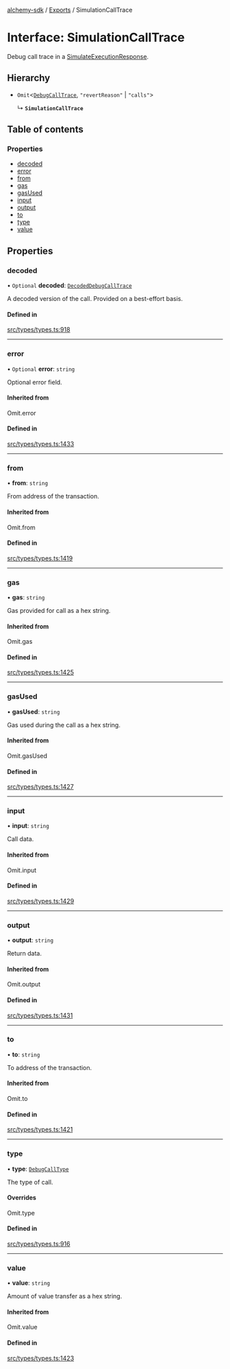 [alchemy-sdk](../README.md) / [Exports](../modules.md) / SimulationCallTrace

# Interface: SimulationCallTrace

Debug call trace in a [SimulateExecutionResponse](SimulateExecutionResponse.md).

## Hierarchy

- `Omit`<[`DebugCallTrace`](DebugCallTrace.md), ``"revertReason"`` \| ``"calls"``\>

  ↳ **`SimulationCallTrace`**

## Table of contents

### Properties

- [decoded](SimulationCallTrace.md#decoded)
- [error](SimulationCallTrace.md#error)
- [from](SimulationCallTrace.md#from)
- [gas](SimulationCallTrace.md#gas)
- [gasUsed](SimulationCallTrace.md#gasused)
- [input](SimulationCallTrace.md#input)
- [output](SimulationCallTrace.md#output)
- [to](SimulationCallTrace.md#to)
- [type](SimulationCallTrace.md#type)
- [value](SimulationCallTrace.md#value)

## Properties

### decoded

• `Optional` **decoded**: [`DecodedDebugCallTrace`](DecodedDebugCallTrace.md)

A decoded version of the call. Provided on a best-effort basis.

#### Defined in

[src/types/types.ts:918](https://github.com/alchemyplatform/alchemy-sdk-js/blob/277f926/src/types/types.ts#L918)

___

### error

• `Optional` **error**: `string`

Optional error field.

#### Inherited from

Omit.error

#### Defined in

[src/types/types.ts:1433](https://github.com/alchemyplatform/alchemy-sdk-js/blob/277f926/src/types/types.ts#L1433)

___

### from

• **from**: `string`

From address of the transaction.

#### Inherited from

Omit.from

#### Defined in

[src/types/types.ts:1419](https://github.com/alchemyplatform/alchemy-sdk-js/blob/277f926/src/types/types.ts#L1419)

___

### gas

• **gas**: `string`

Gas provided for call as a hex string.

#### Inherited from

Omit.gas

#### Defined in

[src/types/types.ts:1425](https://github.com/alchemyplatform/alchemy-sdk-js/blob/277f926/src/types/types.ts#L1425)

___

### gasUsed

• **gasUsed**: `string`

Gas used during the call as a hex string.

#### Inherited from

Omit.gasUsed

#### Defined in

[src/types/types.ts:1427](https://github.com/alchemyplatform/alchemy-sdk-js/blob/277f926/src/types/types.ts#L1427)

___

### input

• **input**: `string`

Call data.

#### Inherited from

Omit.input

#### Defined in

[src/types/types.ts:1429](https://github.com/alchemyplatform/alchemy-sdk-js/blob/277f926/src/types/types.ts#L1429)

___

### output

• **output**: `string`

Return data.

#### Inherited from

Omit.output

#### Defined in

[src/types/types.ts:1431](https://github.com/alchemyplatform/alchemy-sdk-js/blob/277f926/src/types/types.ts#L1431)

___

### to

• **to**: `string`

To address of the transaction.

#### Inherited from

Omit.to

#### Defined in

[src/types/types.ts:1421](https://github.com/alchemyplatform/alchemy-sdk-js/blob/277f926/src/types/types.ts#L1421)

___

### type

• **type**: [`DebugCallType`](../enums/DebugCallType.md)

The type of call.

#### Overrides

Omit.type

#### Defined in

[src/types/types.ts:916](https://github.com/alchemyplatform/alchemy-sdk-js/blob/277f926/src/types/types.ts#L916)

___

### value

• **value**: `string`

Amount of value transfer as a hex string.

#### Inherited from

Omit.value

#### Defined in

[src/types/types.ts:1423](https://github.com/alchemyplatform/alchemy-sdk-js/blob/277f926/src/types/types.ts#L1423)
